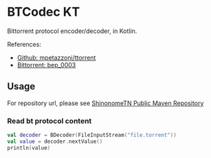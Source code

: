 # BTCodec KT

Bittorrent protocol encoder/decoder, in Kotlin.

References:
- [Github: mpetazzoni/ttorrent](https://github.com/mpetazzoni/ttorrent)
- [Bittorrent: bep_0003](http://www.bittorrent.org/beps/bep_0003.html)

## Usage

For repository url, please see [ShinonomeTN Public Maven Repository](https://github.com/ShinonomeTN/maven-public)

### Read bt protocol content

```kotlin
val decoder = BDecoder(FileInputStream("file.torrent"))
val value = decoder.nextValue()
println(value)
```

